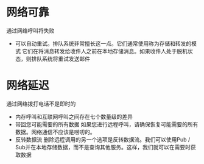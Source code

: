 
# 网络可靠

通过网络呼叫将失败
* 可以自动重试。排队系统非常擅长这一点。它们通常使用称为存储和转发的模式 它们在将消息转发给收件人之前在本地存储消息。如果收件人处于脱机状态，则排队系统将重试发送邮件

# 网络延迟

通过网络拨打电话不是即时的
* 内存呼叫和互联网呼叫之间存在七个数量级的差异
* 带回您可能需要的所有数据 如果您进行远程呼叫，请确保恢复可能需要的所有数据。网络通信不应该是唠叨的。
* 反转数据流 删除远程调用的另一个选项是反转数据流。我们可以使用Pub / Sub并在本地存储数据，而不是查询其他服务。这样，我们就可以在需要时获取数据
